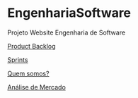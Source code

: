 # EngenhariaSoftware
Projeto Website Engenharia de Software


[Product Backlog](https://github.com/AndredeSousa14/EngenhariaSoftware/wiki/Product-Backlog)

[Sprints](https://github.com/AndredeSousa14/EngenhariaSoftware/wiki/Sprints)

[Quem somos?](https://github.com/AndredeSousa14/EngenhariaSoftware/wiki/Quem-somos)

[Análise de Mercado](https://github.com/AndredeSousa14/EngenhariaSoftware/wiki/An%C3%A1lise-de-Mercado)

